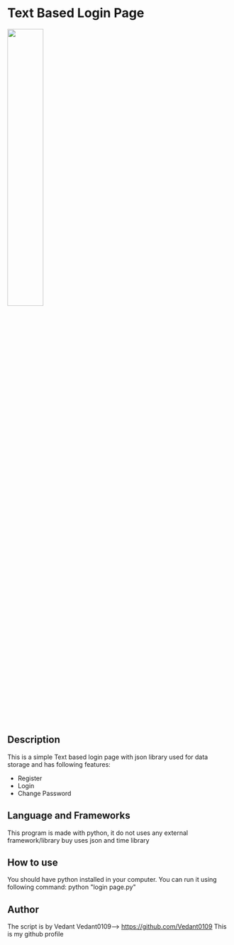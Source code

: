 # Text Based Login Page
<img src="assests/main.png" width=40% height=40%>

## Description 
This is a simple Text based login page with json library used for data storage and has following features:
- Register
- Login
- Change Password
## Language and Frameworks
This program is made with python, it do not uses any external framework/library buy uses json and time library
## How to use
You should have python installed in your computer.
You can run it using following command:
python "login page.py"
## Author
The script is by Vedant
Vedant0109--> https://github.com/Vedant0109
This is my github profile
